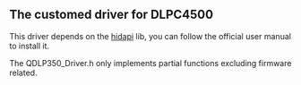 ## The customed driver for DLPC4500

This driver depends on the [hidapi](https://github.com/signal11/hidapi) lib, you can follow the official user manual to install it.

The QDLP350_Driver.h only implements partial functions excluding firmware related.

